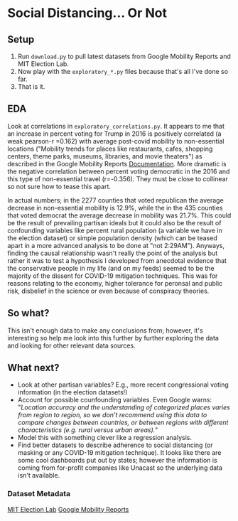 # Social Distancing... Or Not

## Setup
1. Run `download.py` to pull latest datasets from Google Mobility Reports and MIT Election Lab.
1. Now play with the `exploratory_*.py` files because that's all I've done so far. 
1. That is it.

## EDA
Look at correlations in `exploratory_correlations.py`.  It appears to me that an increase in percent voting for 
Trump in 2016 is positively correlated (a weak pearson-r =0.162) with average post-covid mobility
to non-essential locations ("Mobility trends for places like restaurants, cafes, shopping centers, theme parks, museums, 
libraries, and movie theaters") as described in the Google Mobility Reports [Documentation](https://www.google.com/covid19/mobility/data_documentation.html?hl=en).  More dramatic is the negative correlation between percent voting democratic in the 2016 and this type of non-essential travel (r=-0.356).  They must be close to collinear so not sure how to tease this apart. 

In actual numbers; in the 2277 counties that voted republican the average decrease in non-essential 
mobility is 12.9%, while the in the 435 counties that voted democrat the average decrease in mobility was 21.7%.  This could be the result of prevailing partisan ideals but it could also be the result of confounding variables like percent rural population (a variable we have in the election dataset) or simple population density (which can be teased apart in a more advanced analysis to be done at "not 2:29AM").  Anyways, finding the causal relationship wasn't really the point of the analysis but rather it was to test a hypothesis I developed from anecdotal evidence that the conservative people in my life (and on my feeds) seemed to be the majority of the dissent for COVID-19 mitigation techniques.  This was for reasons relating to the economy, higher tolerance for peronsal and public risk, disbelief in the science or even because of conspiracy theories. 
 
## So what?
This isn't enough data to make any conclusions from; however, it's interesting so help me look into this further
by further exploring the data and looking for other relevant data sources.

## What next?
- Look at other partisan variables? E.g., more recent congressional voting information (in the election datasets!)
- Account for possible counfounding variables.  Even Google warns: "*Location accuracy and the understanding of categorized places varies from region to region, so we don’t recommend using this data to compare changes between countries, or between regions with different characteristics (e.g. rural versus urban areas).*"
- Model this with something clever like a regression analysis.
- Find better datasets to describe adherence to social distancing (or masking or any COVID-19 mitigation technique).  It looks like there are some cool dashboards put out by
states; however the information is coming from for-profit companies like Unacast so the underlying data isn't available.

### Dataset Metadata
[MIT Election Lab](https://github.com/MEDSL/2018-elections-unoffical/blob/master/election-context-2018.md)
[Google Mobility Reports](https://www.google.com/covid19/mobility/data_documentation.html?hl=en)
